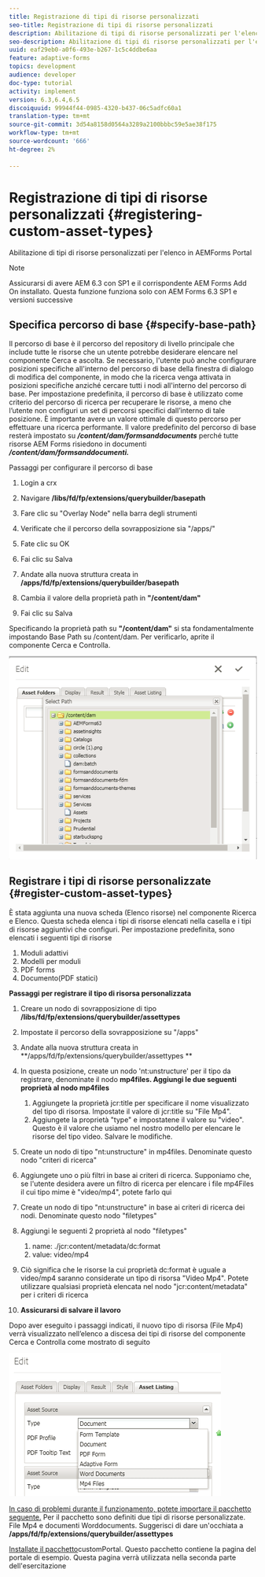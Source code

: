 ```yaml
---
title: Registrazione di tipi di risorse personalizzati
seo-title: Registrazione di tipi di risorse personalizzati
description: Abilitazione di tipi di risorse personalizzati per l'elenco in AEMForms Portal
seo-description: Abilitazione di tipi di risorse personalizzati per l'elenco in AEMForms Portal
uuid: eaf29eb0-a0f6-493e-b267-1c5c4ddbe6aa
feature: adaptive-forms
topics: development
audience: developer
doc-type: tutorial
activity: implement
version: 6.3,6.4,6.5
discoiquuid: 99944f44-0985-4320-b437-06c5adfc60a1
translation-type: tm+mt
source-git-commit: 3d54a8158d0564a3289a2100bbbc59e5ae38f175
workflow-type: tm+mt
source-wordcount: '666'
ht-degree: 2%

---
```



# Registrazione di tipi di risorse personalizzati {#registering-custom-asset-types}

Abilitazione di tipi di risorse personalizzati per l&#39;elenco in AEMForms Portal

>[!NOTE]
>
>Assicurarsi di avere AEM 6.3 con SP1 e il corrispondente AEM Forms Add On  installato. Questa funzione funziona solo con  AEM Forms 6.3 SP1 e versioni successive

## Specifica percorso di base {#specify-base-path}

Il percorso di base è il percorso del repository di livello principale che include tutte le risorse che un utente potrebbe desiderare elencare nel componente Cerca e ascolta. Se necessario, l&#39;utente può anche configurare posizioni specifiche all&#39;interno del percorso di base della finestra di dialogo di modifica del componente, in modo che la ricerca venga attivata in posizioni specifiche anziché cercare tutti i nodi all&#39;interno del percorso di base. Per impostazione predefinita, il percorso di base è utilizzato come criterio del percorso di ricerca per recuperare le risorse, a meno che l’utente non configuri un set di percorsi specifici dall’interno di tale posizione. È importante avere un valore ottimale di questo percorso per effettuare una ricerca performante. Il valore predefinito del percorso di base resterà impostato su **_/content/dam/formsanddocuments_** perché tutte  risorse AEM Forms risiedono in documenti **_/content/dam/formsanddocumenti._**

Passaggi per configurare il percorso di base

1. Login a crx
1. Navigare **/libs/fd/fp/extensions/querybuilder/basepath**

1. Fare clic su &quot;Overlay Node&quot; nella barra degli strumenti
1. Verificate che il percorso della sovrapposizione sia &quot;/apps/&quot;
1. Fate clic su OK
1. Fai clic su Salva
1. Andate alla nuova struttura creata in **/apps/fd/fp/extensions/querybuilder/basepath**

1. Cambia il valore della proprietà path in **&quot;/content/dam&quot;**
1. Fai clic su Salva

Specificando la proprietà path su **&quot;/content/dam&quot;** si sta fondamentalmente impostando Base Path su /content/dam. Per verificarlo, aprite il componente Cerca e Controlla.

![basepath](assets/basepath.png)

## Registrare i tipi di risorse personalizzate {#register-custom-asset-types}

È stata aggiunta una nuova scheda (Elenco risorse) nel componente Ricerca e Elenco. Questa scheda elenca i tipi di risorse elencati nella casella e i tipi di risorse aggiuntivi che configuri. Per impostazione predefinita, sono elencati i seguenti tipi di risorse

1. Moduli adattivi
1. Modelli per moduli
1. PDF forms
1. Documento(PDF statici)

**Passaggi per registrare il tipo di risorsa personalizzata**

1. Creare un nodo di sovrapposizione di tipo **/libs/fd/fp/extensions/querybuilder/assettypes**

1. Impostate il percorso della sovrapposizione su &quot;/apps&quot;
1. Andate alla nuova struttura creata in **/apps/fd/fp/extensions/querybuilder/assettypes **

1. In questa posizione, create un nodo &#39;nt:unstructure&#39; per il tipo da registrare, denominate il nodo **mp4files. Aggiungi le due seguenti proprietà al nodo mp4files**

   1. Aggiungete la proprietà jcr:title per specificare il nome visualizzato del tipo di risorsa. Impostate il valore di jcr:title su &quot;File Mp4&quot;.
   1. Aggiungete la proprietà &quot;type&quot; e impostatene il valore su &quot;video&quot;. Questo è il valore che usiamo nel nostro modello per elencare le risorse del tipo video. Salvare le modifiche.

1. Create un nodo di tipo &quot;nt:unstructure&quot; in mp4files. Denominate questo nodo &quot;criteri di ricerca&quot;
1. Aggiungete uno o più filtri in base ai criteri di ricerca. Supponiamo che, se l&#39;utente desidera avere un filtro di ricerca per elencare i file mp4Files il cui tipo mime è &quot;video/mp4&quot;, potete farlo qui
1. Create un nodo di tipo &quot;nt:unstructure&quot; in base ai criteri di ricerca dei nodi. Denominate questo nodo &quot;filetypes&quot;
1. Aggiungi le seguenti 2 proprietà al nodo &quot;filetypes&quot;

   1. name: ./jcr:content/metadata/dc:format
   1. value: video/mp4

1. Ciò significa che le risorse la cui proprietà dc:format è uguale a video/mp4 saranno considerate un tipo di risorsa &quot;Video Mp4&quot;. Potete utilizzare qualsiasi proprietà elencata nel nodo &quot;jcr:content/metadata&quot; per i criteri di ricerca

1. **Assicurarsi di salvare il lavoro**

Dopo aver eseguito i passaggi indicati, il nuovo tipo di risorsa (File Mp4) verrà visualizzato nell’elenco a discesa dei tipi di risorse del componente Cerca e Controlla come mostrato di seguito

![mp4files](assets/mp4files.png)

[In caso di problemi durante il funzionamento, potete importare il pacchetto seguente.](assets/assettypeskt1.zip) Per il pacchetto sono definiti due tipi di risorse personalizzate. File Mp4 e documenti Worddocuments. Suggerisci di dare un&#39;occhiata a **/apps/fd/fp/extensions/querybuilder/assettypes**

[Installate il pacchetto](assets/customportalpage.zip)customPortal. Questo pacchetto contiene la pagina del portale di esempio. Questa pagina verrà utilizzata nella seconda parte dell&#39;esercitazione

